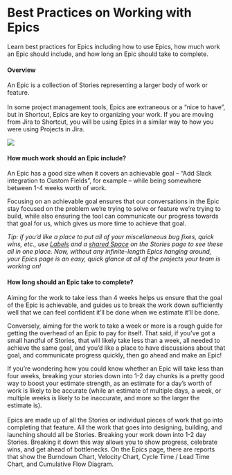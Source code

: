 # Best Practices on Working with Epics

Learn best practices for Epics including how to use Epics, how much work an Epic should include, and how long an Epic should take to complete.

#### &#x20;Overview <a href="#h_01hw3vxbbey1vj1f4md2n8mj80" id="h_01hw3vxbbey1vj1f4md2n8mj80"></a>

An Epic is a collection of Stories representing a larger body of work or feature. \
‍\
In some project management tools, Epics are extraneous or a “nice to have”, but in Shortcut, Epics are key to organizing your work. If you are moving from Jira to Shortcut, you will be using Epics in a similar way to how you were using Projects in Jira.

![](https://assets-global.website-files.com/6284144cb1a1fee6254fd9f3/632b0bf8e633f0f17f265a7a_epics-720.gif)

#### &#x20;How much work should an Epic include? <a href="#h_01hw3vxbbex7n5vzrvn4xsqvbf" id="h_01hw3vxbbex7n5vzrvn4xsqvbf"></a>

An Epic has a good size when it covers an achievable goal – “Add Slack integration to Custom Fields”, for example – while being somewhere between 1-4 weeks worth of work.

Focusing on an achievable goal ensures that our conversations in the Epic stay focused on the problem we’re trying to solve or feature we’re trying to build, while also ensuring the tool can communicate our progress towards that goal for us, which gives us more time to achieve that goal.

_Tip: if you’d like a place to put all of your miscellaneous bug fixes, quick wins, etc., use_ [_Labels_](https://help.shortcut.com/hc/en-us/articles/205702619-Shortcut-Labels-and-the-Labels-Page-) _and a_ [_shared Space_](https://help.shortcut.com/hc/en-us/articles/210137213-Shared-Spaces) _on the Stories page to see these all in one place. Now, without any infinite-length Epics hanging around, your Epics page is an easy, quick glance at all of the projects your team is working on!_

#### &#x20;How long should an Epic take to complete? <a href="#h_01hw3vxbbevcfr3s52vbh8wz1n" id="h_01hw3vxbbevcfr3s52vbh8wz1n"></a>

Aiming for the work to take less than 4 weeks helps us ensure that the goal of the Epic is achievable, and guides us to break the work down sufficiently well that we can feel confident it’ll be done when we estimate it’ll be done.

Conversely, aiming for the work to take a week or more is a rough guide for getting the overhead of an Epic to pay for itself. That said, if you’ve got a small handful of Stories, that will likely take less than a week, all needed to achieve the same goal, and you’d like a place to have discussions about that goal, and communicate progress quickly, then go ahead and make an Epic!

If you’re wondering how you could know whether an Epic will take less than four weeks, breaking your stories down into 1-2 day chunks is a pretty good way to boost your estimate strength, as an estimate for a day’s worth of work is likely to be accurate (while an estimate of multiple days, a week, or multiple weeks is likely to be inaccurate, and more so the larger the estimate is).\
‍\
Epics are made up of all the Stories or individual pieces of work that go into completing that feature. All the work that goes into designing, building, and launching should all be Stories. Breaking your work down into 1-2 day Stories. Breaking it down this way allows you to show progress, celebrate wins, and get ahead of bottlenecks. On the Epics page, there are reports that show the Burndown Chart, Velocity Chart, Cycle Time / Lead Time Chart, and Cumulative Flow Diagram.
